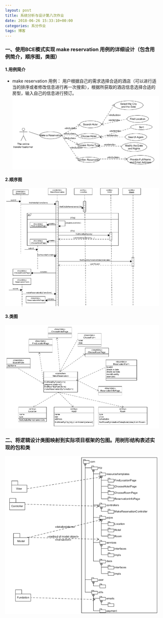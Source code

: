 ```yaml
---
layout: post
title: 系统分析与设计第八次作业
date: 2018-06-26 15:33:10+00:00
categories: 系分作业
tags: 博客
---
```


### 一、使用BCE模式实现 make reservation 用例的详细设计（包含用例简介，顺序图，类图）

#### 1.用例简介
- make reservation 用例：
用户根据自己的需求选择合适的酒店（可以进行适当的排序或者修改信息进行再一次搜索），根据所获取的酒店信息选择合适的房型，输入自己的信息进行预订。
![](https://github.com/south270/south270.github.io/blob/master/image/h8/QQ%E6%88%AA%E5%9B%BE20180626162424.png?raw=true)

#### 2.顺序图
![](https://github.com/south270/south270.github.io/blob/master/image/h8/4.png?raw=true)

#### 3.类图
![](https://github.com/south270/south270.github.io/blob/master/image/h8/2.png?raw=true)

### 二、将逻辑设计类图映射到实际项目框架的包图。用树形结构表述实现的包和类
![](https://github.com/south270/south270.github.io/blob/master/image/h8/5.png?raw=true)
